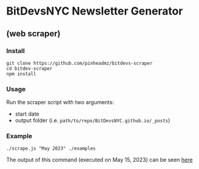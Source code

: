 # BitDevsNYC Newsletter Generator
## (web scraper)

### Install

```
git clone https://github.com/pinheadmz/bitdevs-scraper
cd bitdev-scraper
npm install
````

### Usage

Run the scraper script with two arguments:
- start date
- output folder (i.e. `path/to/repo/BitDevsNYC.github.io/_posts`)

### Example

```
./scrape.js "May 2023" ./examples
```

The output of this command (executed on May 15, 2023) can be seen
[here](examples/2023-05-31-socratic-seminar-124.md)
